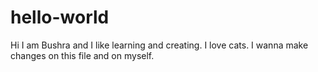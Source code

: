 # hello-world

Hi I am Bushra and I like learning and creating. I love cats.
I wanna make changes on this file and on myself.
